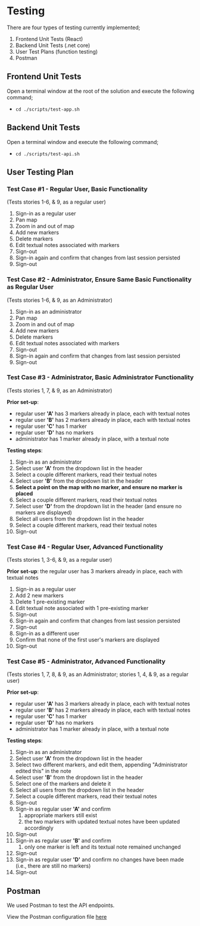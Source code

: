 # Testing

There are four types of testing currently implemented;

1. Frontend Unit Tests (React)
2. Backend Unit Tests (.net core)
3. User Test Plans (function testing)
4. Postman

## Frontend Unit Tests

Open a terminal window at the root of the solution and execute the following command;

- `cd ./scripts/test-app.sh`

## Backend Unit Tests

Open a terminal window and execute the following command;

- `cd ./scripts/test-api.sh`

## User Testing Plan

### Test Case #1 - Regular User, Basic Functionality

(Tests stories 1-6, & 9, as a regular user)

1. Sign-in as a regular user
1. Pan map
1. Zoom in and out of map
1. Add new markers
1. Delete markers
1. Edit textual notes associated with markers
1. Sign-out
1. Sign-in again and confirm that changes from last session persisted
1. Sign-out

### Test Case #2 - Administrator, Ensure Same Basic Functionality as Regular User

(Tests stories 1-6, & 9, as an Administrator)

1. Sign-in as an administrator
1. Pan map
1. Zoom in and out of map
1. Add new markers
1. Delete markers
1. Edit textual notes associated with markers
1. Sign-out
1. Sign-in again and confirm that changes from last session persisted
1. Sign-out

### Test Case #3 - Administrator, Basic Administrator Functionality

(Tests stories 1, 7, & 9, as an Administrator)

**Prior set-up**:

- regular user **'A'** has 3 markers already in place, each with textual notes
- regular user **'B'** has 2 markers already in place, each with textual notes
- regular user **'C'** has 1 marker
- regular user **'D'** has no markers
- administrator has 1 marker already in place, with a textual note

**Testing steps**:

1. Sign-in as an administrator
1. Select user **'A'** from the dropdown list in the header
1. Select a couple different markers, read their textual notes
1. Select user **'B'** from the dropdown list in the header
1. **Select a point on the map with no marker, and ensure no marker is placed**
1. Select a couple different markers, read their textual notes
1. Select user **'D'** from the dropdown list in the header (and ensure no markers are displayed)
1. Select all users from the dropdown list in the header
1. Select a couple different markers, read their textual notes
1. Sign-out

### Test Case #4 - Regular User, Advanced Functionality

(Tests stories 1, 3-6, & 9, as a regular user)

**Prior set-up**: the regular user has 3 markers already in place, each with textual notes

1. Sign-in as a regular user
1. Add 2 new markers
1. Delete 1 pre-existing marker
1. Edit textual note associated with 1 pre-existing marker
1. Sign-out
1. Sign-in again and confirm that changes from last session persisted
1. Sign-out
1. Sign-in as a different user
1. Confirm that none of the first user's markers are displayed
1. Sign-out

### Test Case #5 - Administrator, Advanced Functionality

(Tests stories 1, 7, 8, & 9, as an Administrator; stories 1, 4, & 9, as a regular user)

**Prior set-up**:

- regular user **'A'** has 3 markers already in place, each with textual notes
- regular user **'B'** has 2 markers already in place, each with textual notes
- regular user **'C'** has 1 marker
- regular user **'D'** has no markers
- administrator has 1 marker already in place, with a textual note

**Testing steps**:

1. Sign-in as an administrator
1. Select user **'A'** from the dropdown list in the header
1. Select two different markers, and edit them, appending "Administrator edited this" in the note
1. Select user **'B'** from the dropdown list in the header
1. Select one of the markers and delete it
1. Select all users from the dropdown list in the header
1. Select a couple different markers, read their textual notes
1. Sign-out
1. Sign-in as regular user **'A'** and confirm
   1. appropriate markers still exist
   1. the two markers with updated textual notes have been updated accordingly
1. Sign-out
1. Sign-in as regular user **'B'** and confirm
   1. only one marker is left and its textual note remained unchanged
1. Sign-out
1. Sign-in as regular user **'D'** and confirm no changes have been made (i.e., there are still no markers)
1. Sign-out

## Postman

We used Postman to test the API endpoints.

View the Postman configuration file [here](../test/Postman/test-api.json)
